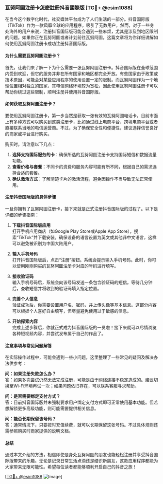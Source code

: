 ### 瓦努阿圖注册卡怎麽註冊抖音國際版 [[TG💪+ @esim1088](https://t.me/s/esim1088)]

在当今这个数字化时代，社交媒体平台成为了人们生活的一部分。抖音国际版（TikTok）作为一款风靡全球的应用程序，吸引了无数用户。然而，对于一些身处海外的用户来说，注册抖音国际版可能会遇到一些麻烦，尤其是涉及到地区限制的问题。如果你正在瓦努阿圖或者计划前往瓦努阿圖，这篇文章将为你详细讲解如何使用瓦努阿圖注册卡成功注册抖音国际版。

#### 为什么需要瓦努阿圖注册卡？

首先，让我们来了解一下为什么需要一张瓦努阿圖注册卡。抖音国际版在全球范围内受到欢迎，但它的服务并非在所有国家和地区都完全开放。有些国家由于政策或技术原因，可能会对某些应用程序的使用设置一定的限制。而瓦努阿圖作为一个地理位置相对独立的国家，其电信网络环境较为宽松，因此使用瓦努阿圖注册卡可以帮助你绕过这些限制，顺利注册并使用抖音国际版。

#### 如何获取瓦努阿圖注册卡？

要使用瓦努阿圖注册卡，第一步当然是获取一张有效的瓦努阿圖电话卡。目前市面上有多种方式可以购买到这类注册卡，比如通过线上电商平台、跨境电商平台或者直接联系当地的电信运营商。不过，为了确保安全性和便捷性，建议选择信誉良好的商家或平台进行购买。

购买时，请注意以下几点：
1. **选择支持国际服务的卡**：确保所选的瓦努阿圖注册卡支持国际短信和数据流量功能。
2. **查看价格与套餐**：不同卡的资费和服务内容可能有所不同，根据自己的需求选择合适的套餐。
3. **确认激活方式**：了解清楚卡片的激活流程，避免因操作不当导致无法正常使用。

#### 注册抖音国际版的具体步骤

一旦你拥有了瓦努阿圖注册卡，接下来就是正式注册抖音国际版的过程了。以下是详细的步骤指南：

1. **下载抖音国际版应用**  
   打开手机应用商店（如Google Play Store或Apple App Store），搜索“TikTok”并下载安装。确保设备的语言设置为英文或其他非中文语言，这样可以避免被识别为中国大陆用户。

2. **输入手机号码**  
   打开抖音国际版后，点击“注册”按钮。系统会提示输入手机号码。此时，你可以使用刚刚购买的瓦努阿圖注册卡对应的号码进行填写。

3. **接收验证码**  
   输入手机号码后，系统会向该号码发送一条包含验证码的短信。等待几分钟后，查收短信并将收到的验证码填入指定位置。

4. **完善个人信息**  
   验证成功后，你需要设置用户名、密码，并上传头像等基本信息。这部分内容可以根据个人喜好自由填写，但尽量避免使用过于敏感的信息。

5. **开始探索内容**  
   完成上述步骤后，你就正式成为抖音国际版的一员啦！接下来就可以尽情浏览各种短视频内容，并尝试发布属于自己的作品了。

#### 注意事项与常见问题解答

在实际操作过程中，可能会遇到一些小问题，这里整理了一些常见的疑问及解决办法供参考：

**问：如果注册失败怎么办？**  
答：如果多次尝试仍然无法完成注册，可能是由于网络连接不稳定造成的。建议切换至Wi-Fi环境再试一次；如果问题依旧存在，可以联系客服寻求帮助。

**问：是否需要绑定支付方式？**  
答：目前抖音国际版并未强制要求用户绑定支付方式即可正常使用基本功能。但若想解锁更多高级功能，则可能需要提供相关信息。

**问：能否长期保留该号码？**  
答：通常情况下，只要按时充值续费，就可以长期保留这张号码。不过具体规则还需参照购买时商家提供的说明文档。

#### 总结

通过本文介绍的方法，相信即使是身处瓦努阿圖的朋友也能轻松注册并享受抖音国际版带来的乐趣。无论是记录日常生活点滴还是结识新朋友，这款应用程序都能为大家带来无限可能性。希望每位读者都能够顺利开启自己的抖音之旅！

[[TG💪+ @esim1088](https://t.me/s/esim1088) ![Image](https://i.postimg.cc/4NQfJmqS/Snipaste-2025-05-13-00-14-12.png)]